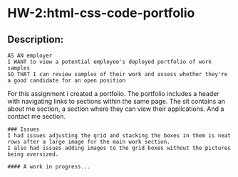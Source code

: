 # HW-2:html-css-code-portfolio
## Description:
```
AS AN employer
I WANT to view a potential employee's deployed portfolio of work samples
SO THAT I can review samples of their work and assess whether they're a good candidate for an open position
```
For this assignment i created a portfolio. The portfolio includes a header with navigating links to sections within the same page. The sit contains an about me section, a section where they can view their applications. And a contact me section. 
```
### Issues
I had issues adjusting the grid and stacking the boxes in them is neat rows after a large image for the main work section.
I also had issues adding images to the grid boxes without the pictures being oversized. 

#### A work in progress...
